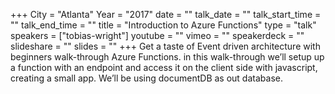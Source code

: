 +++
City = "Atlanta"
Year = "2017"
date = ""
talk_date = ""
talk_start_time = ""
talk_end_time = ""
title = "Introduction to Azure Functions"
type = "talk"
speakers = ["tobias-wright"]
youtube = ""
vimeo = ""
speakerdeck = ""
slideshare = ""
slides = ""
+++
Get a taste of Event driven architecture with beginners walk-through Azure Functions. in this walk-through we’ll setup up a function with an endpoint and access it on the client side with javascript, creating a small app. We’ll be using documentDB as out database.
